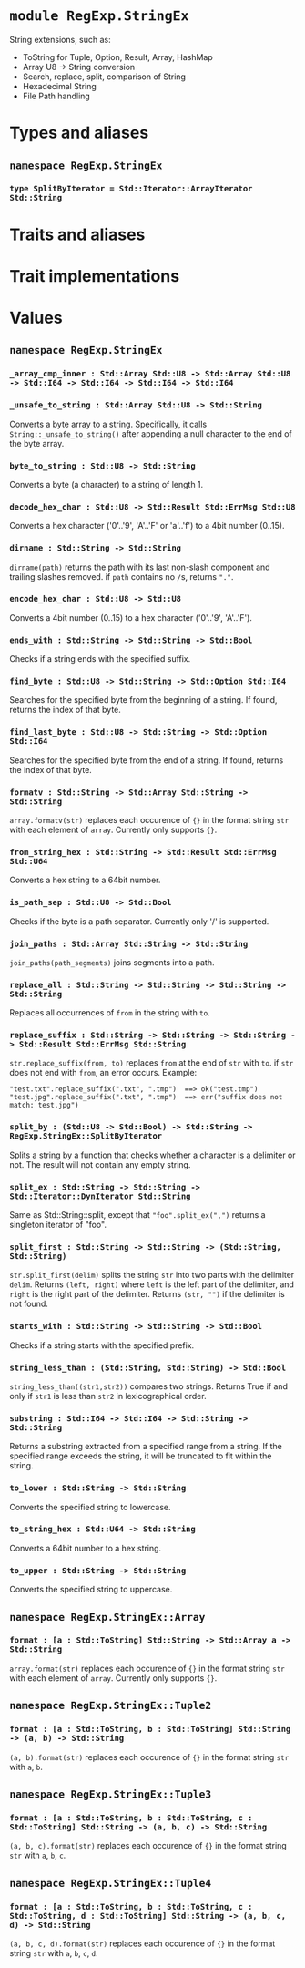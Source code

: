 # `module RegExp.StringEx`

String extensions, such as:
- ToString for Tuple, Option, Result, Array, HashMap
- Array U8 -> String conversion
- Search, replace, split, comparison of String
- Hexadecimal String
- File Path handling

# Types and aliases

## `namespace RegExp.StringEx`

### `type SplitByIterator = Std::Iterator::ArrayIterator Std::String`

# Traits and aliases

# Trait implementations

# Values

## `namespace RegExp.StringEx`

### `_array_cmp_inner : Std::Array Std::U8 -> Std::Array Std::U8 -> Std::I64 -> Std::I64 -> Std::I64 -> Std::I64`

### `_unsafe_to_string : Std::Array Std::U8 -> Std::String`

Converts a byte array to a string. Specifically, it calls `String::_unsafe_to_string()`
after appending a null character to the end of the byte array.

### `byte_to_string : Std::U8 -> Std::String`

Converts a byte (a character) to a string of length 1.

### `decode_hex_char : Std::U8 -> Std::Result Std::ErrMsg Std::U8`

Converts a hex character ('0'..'9', 'A'..'F' or 'a'..'f') to a 4bit number (0..15).

### `dirname : Std::String -> Std::String`

`dirname(path)` returns the path with its last non-slash component and trailing slashes removed.
if `path` contains no `/`s, returns `"."`.

### `encode_hex_char : Std::U8 -> Std::U8`

Converts a 4bit number (0..15) to a hex character ('0'..'9', 'A'..'F').

### `ends_with : Std::String -> Std::String -> Std::Bool`

Checks if a string ends with the specified suffix.

### `find_byte : Std::U8 -> Std::String -> Std::Option Std::I64`

Searches for the specified byte from the beginning of a string.
If found, returns the index of that byte.

### `find_last_byte : Std::U8 -> Std::String -> Std::Option Std::I64`

Searches for the specified byte from the end of a string.
If found, returns the index of that byte.

### `formatv : Std::String -> Std::Array Std::String -> Std::String`

`array.formatv(str)` replaces each occurence of `{}` in the format string `str`
with each element of `array`.
Currently only supports `{}`.

### `from_string_hex : Std::String -> Std::Result Std::ErrMsg Std::U64`

Converts a hex string to a 64bit number.

### `is_path_sep : Std::U8 -> Std::Bool`

Checks if the byte is a path separator. Currently only '/' is supported.

### `join_paths : Std::Array Std::String -> Std::String`

`join_paths(path_segments)` joins segments into a path.

### `replace_all : Std::String -> Std::String -> Std::String -> Std::String`

Replaces all occurrences of `from` in the string with `to`.

### `replace_suffix : Std::String -> Std::String -> Std::String -> Std::Result Std::ErrMsg Std::String`

`str.replace_suffix(from, to)` replaces `from` at the end of `str` with `to`.
if `str` does not end with `from`, an error occurs.
Example:
```
"test.txt".replace_suffix(".txt", ".tmp")  ==> ok("test.tmp")
"test.jpg".replace_suffix(".txt", ".tmp")  ==> err("suffix does not match: test.jpg")
```

### `split_by : (Std::U8 -> Std::Bool) -> Std::String -> RegExp.StringEx::SplitByIterator`

Splits a string by a function that checks whether a character is a delimiter or not.
The result will not contain any empty string.

### `split_ex : Std::String -> Std::String -> Std::Iterator::DynIterator Std::String`

Same as Std::String::split, except that `"foo".split_ex(",")` returns a singleton iterator of "foo".

### `split_first : Std::String -> Std::String -> (Std::String, Std::String)`

`str.split_first(delim)` splits the string `str` into two parts with the delimiter `delim`.
Returns `(left, right)` where `left` is the left part of the delimiter, and
`right` is the right part of the delimiter.
Returns `(str, "")` if the delimiter is not found.

### `starts_with : Std::String -> Std::String -> Std::Bool`

Checks if a string starts with the specified prefix.

### `string_less_than : (Std::String, Std::String) -> Std::Bool`

`string_less_than((str1,str2))` compares two strings.
Returns True if and only if `str1` is less than `str2` in lexicographical order.

### `substring : Std::I64 -> Std::I64 -> Std::String -> Std::String`

Returns a substring extracted from a specified range from a string.
If the specified range exceeds the string, it will be truncated to fit within the string.

### `to_lower : Std::String -> Std::String`

Converts the specified string to lowercase.

### `to_string_hex : Std::U64 -> Std::String`

Converts a 64bit number to a hex string.

### `to_upper : Std::String -> Std::String`

Converts the specified string to uppercase.

## `namespace RegExp.StringEx::Array`

### `format : [a : Std::ToString] Std::String -> Std::Array a -> Std::String`

`array.format(str)` replaces each occurence of `{}` in the format string `str`
with each element of `array`.
Currently only supports `{}`.

## `namespace RegExp.StringEx::Tuple2`

### `format : [a : Std::ToString, b : Std::ToString] Std::String -> (a, b) -> Std::String`

`(a, b).format(str)` replaces each occurence of `{}` in the format string `str`
with `a`, `b`.

## `namespace RegExp.StringEx::Tuple3`

### `format : [a : Std::ToString, b : Std::ToString, c : Std::ToString] Std::String -> (a, b, c) -> Std::String`

`(a, b, c).format(str)` replaces each occurence of `{}` in the format string `str`
with `a`, `b`, `c`.

## `namespace RegExp.StringEx::Tuple4`

### `format : [a : Std::ToString, b : Std::ToString, c : Std::ToString, d : Std::ToString] Std::String -> (a, b, c, d) -> Std::String`

`(a, b, c, d).format(str)` replaces each occurence of `{}` in the format string `str`
with `a`, `b`, `c`, `d`.